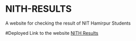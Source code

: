 # NITH-RESULTS
A website for checking the result of NIT Hamirpur Students

#Deployed Link to the website
[NITH Results](https://nith-results.vercel.app/)
